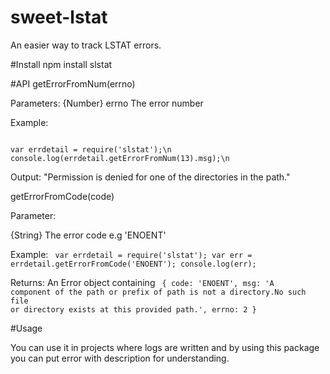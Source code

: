 sweet-lstat
===========
An easier way to track LSTAT errors.

#Install
npm install slstat

#API
getErrorFromNum(errno)

Parameters:
{Number} errno The error number

Example: 

<code>
var errdetail = require('slstat');\n
console.log(errdetail.getErrorFromNum(13).msg);\n
</code>

Output: "Permission is denied for one of the directories in the path."

getErrorFromCode(code)

Parameter:

{String} The error code e.g 'ENOENT'

Example:
<code>
var errdetail = require('slstat');
var err = errdetail.getErrorFromCode('ENOENT');
console.log(err);
</code>

Returns: An Error object containing
<code>
{
  code: 'ENOENT',
  msg: 'A component of the path or prefix of path is not a directory.No such file or directory exists at this provided   path.',
  errno: 2
}
</code>

#Usage

You can use it in projects where logs are written and by using this package you can put error with description for understanding.
